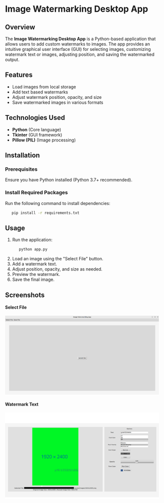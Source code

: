 # Image Watermarking Desktop App

## Overview
The **Image Watermarking Desktop App** is a Python-based application that allows users to add custom watermarks to images. The app provides an intuitive graphical user interface (GUI) for selecting images, customizing watermark text or images, adjusting position, and saving the watermarked output.

## Features
- Load images from local storage
- Add text based watermarks
- Adjust watermark position, opacity, and size
- Save watermarked images in various formats

## Technologies Used
- **Python** (Core language)
- **Tkinter** (GUI framework)
- **Pillow (PIL)** (Image processing)

## Installation
### Prerequisites
Ensure you have Python installed (Python 3.7+ recommended).

### Install Required Packages
Run the following command to install dependencies:
   ```bash
      pip install -r requirements.txt
   ```

## Usage
1. Run the application:
   ```bash
      python app.py
   ```
2. Load an image using the "Select File" button.
3. Add a watermark text.
4. Adjust position, opacity, and size as needed.
5. Preview the watermark.
6. Save the final image.

## Screenshots

#### Select File
![img.png](img.png)

#### Watermark Text
![img_2.png](img_2.png)



